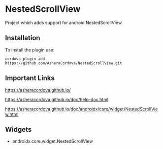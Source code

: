 # NestedScrollView
Project which adds support for android NestedScrollView.

## Installation
To install the plugin use:

```
cordova plugin add https://github.com/AsheraCordova/NestedScrollView.git
```

## Important Links
https://asheracordova.github.io/

https://asheracordova.github.io/doc/help-doc.html

https://asheracordova.github.io/doc/androidx/core/widget/NestedScrollView.html

## Widgets
* androidx.core.widget.NestedScrollView
